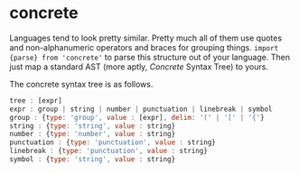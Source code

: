 # concrete

Languages tend to look pretty similar. Pretty much all of them use quotes and
non-alphanumeric operators and braces for grouping things. `import {parse} from
'concrete'` to parse this structure out of your language. Then just map a
standard AST (more aptly, *Concrete* Syntax Tree) to yours.

The concrete syntax tree is as follows.

```js
tree : [expr]
expr : group | string | number | punctuation | linebreak | symbol
group : {type: 'group', value : [expr], delim: '(' | '[' | '{'}
string : {type: 'string', value : string}
number : {type: 'number', value : string}
punctuation : {type: 'punctuation', value : string}
linebreak : {type: 'punctuation', value : string}
symbol : {type: 'string', value : string}
```
